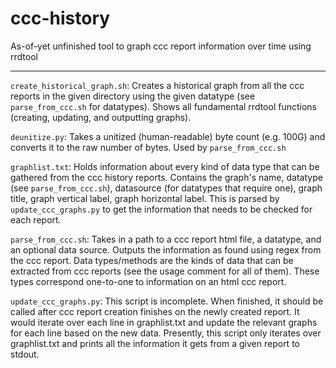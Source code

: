 # ccc-history
As-of-yet unfinished tool to graph ccc report information over time using rrdtool

----

`create_historical_graph.sh`: Creates a historical graph from all the ccc reports in the given directory using the given datatype (see `parse_from_ccc.sh` for datatypes). Shows all fundamental rrdtool functions (creating, updating, and outputting graphs).

`deunitize.py`: Takes a unitized (human-readable) byte count (e.g. 100G) and converts it to the raw number of bytes. Used by `parse_from_ccc.sh`

`graphlist.txt`: Holds information about every kind of data type that can be gathered from the ccc history reports. Contains the graph's name, datatype (see `parse_from_ccc.sh`), datasource (for datatypes that require one), graph title, graph vertical label, graph horizontal label. This is parsed by `update_ccc_graphs.py` to get the information that needs to be checked for each report.

`parse_from_ccc.sh`: Takes in a path to a ccc report html file, a datatype, and an optional data source. Outputs the information as found using regex from the ccc report. Data types/methods are the kinds of data that can be extracted from ccc reports (see the usage comment for all of them). These types correspond one-to-one to information on an html ccc report.

`update_ccc_graphs.py`: This script is incomplete. When finished, it should be called after ccc report creation finishes on the newly created report. It would iterate over each line in graphlist.txt and update the relevant graphs for each line based on the new data. Presently, this script only iterates over graphlist.txt and prints all the information it gets from a given report to stdout.
